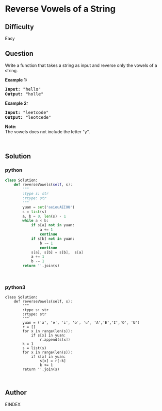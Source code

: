 # Reverse Vowels of a String

## Difficulty
Easy

## Question
<p>Write a function that takes a string as input and reverse only the vowels of a string.</p>

<p><strong>Example 1:</strong></p>

<pre>
<strong>Input: </strong><span id="example-input-1-1">&quot;hello&quot;</span>
<strong>Output: </strong><span id="example-output-1">&quot;holle&quot;</span>
</pre>

<div>
<p><strong>Example 2:</strong></p>

<pre>
<strong>Input: </strong><span id="example-input-2-1">&quot;leetcode&quot;</span>
<strong>Output: </strong><span id="example-output-2">&quot;leotcede&quot;</span></pre>
</div>

<p><b>Note:</b><br />
The vowels does not include the letter &quot;y&quot;.</p>

<p>&nbsp;</p>


## Solution
### python
```python
class Solution:
    def reverseVowels(self, s):
        """
        :type s: str
        :rtype: str
        """
        yuan = set('aeiouAEIOU')
        s = list(s)
        a, b = 0, len(s) - 1
        while a < b:
            if s[a] not in yuan:
                a += 1
                continue
            if s[b] not in yuan:
                b -= 1
                continue
            s[a], s[b] = s[b],  s[a]
            a += 1
            b -= 1
        return ''.join(s)
        
        

```
### python3
```python3
class Solution:
    def reverseVowels(self, s):
        """
        :type s: str
        :rtype: str
        """
        yuan = ('a', 'e', 'i', 'o', 'u', 'A','E','I','O', 'U')
        r = []
        for x in range(len(s)):
            if s[x] in yuan:
                r.append(s[x])
        k = 1
        s = list(s)
        for x in range(len(s)):
            if s[x] in yuan:
                s[x] = r[-k]
                k += 1
        return ''.join(s)
        
        
```

## Author
EINDEX
